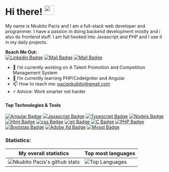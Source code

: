 # Hi there! <img src="https://raw.githubusercontent.com/MartinHeinz/MartinHeinz/master/wave.gif" width="30px">

My name is Nkubito Pacis and I am a full-stack web developer and programmer. I have a passion in doing backend development mostly and i also do frontend stuff. I am full hooked into Javascript and PHP and I use it in my daily projects.

**Reach Me Out:<br>**
[![Linkedin Badge](https://img.shields.io/badge/-Pacis_Nkubito-0e76a8?style=flat&labelColor=0e76a8&logo=linkedin&logoColor=white)](https://www.linkedin.com/in/pacis-nkubito-986001201) [![Mail Badge](https://img.shields.io/badge/-@stellan_011-e84393?style=flat&labelColor=e84393&logo=instagram&logoColor=white)](https://www.instagram.com/stellan_011/) [![Mail Badge](https://img.shields.io/badge/-PacisNkubito-c0392b?style=flat&labelColor=c0392b&logo=gmail&logoColor=white)](mailto:pacisnkubito@gmail.com)

- 🔭 I’m currently working on A Talent Promotion and Competition Management System
- 🌱 I’m currently learning PHP/CodeIgniter and Angular
- 📫 How to reach me: pacisnkubito@gmail.com
- ⚡ Advice: Work smarter not harder

#### Top Technologies & Tools

[![Angular Badge](https://img.shields.io/badge/angular-%23DD0031.svg?style=for-the-badge&logo=angular&logoColor=white)](#) [![Javascript Badge](https://img.shields.io/badge/-Javascript-F0DB4F?style=for-the-badge&labelColor=black&logo=javascript&logoColor=F0DB4F)](#) [![Typescript Badge](https://img.shields.io/badge/-Typescript-007acc?style=for-the-badge&labelColor=black&logo=typescript&logoColor=007acc)](#) [![Nodejs Badge](https://img.shields.io/badge/-linux-3C873A?style=for-the-badge&labelColor=black&logo=node.js&logoColor=3C873A)](#) [![Html Badge](https://img.shields.io/badge/html%20-%23E34F26.svg?&style=for-the-badge&labelColor=black&logo=html5&logoColor=white)](#) [![css Badge](https://img.shields.io/badge/css%20-%231572B6.svg?&style=for-the-badge&labelColor=black&logo=css3&logoColor=white)](#) [![git Badge](https://img.shields.io/badge/git%20-%23F05032.svg?&style=for-the-badge&labelColor=black&logo=git&logoColor=white)](#) [![C Badge](https://img.shields.io/badge/c-%2300599C.svg?style=for-the-badge&logo=c&logoColor=white)](#) [![PHP Badge](https://img.shields.io/badge/php-%23777BB4.svg?style=for-the-badge&logo=php&logoColor=white)](#) [![Bootstap Badge](https://img.shields.io/badge/bootstrap-%23563D7C.svg?style=for-the-badge&logo=bootstrap&logoColor=white)](#) [![Adobe Xd Badge](https://img.shields.io/badge/adobexd-%23FF26BE.svg?style=for-the-badge&logo=adobexd&logoColor=white)](#)  [![Mysql Badge](https://img.shields.io/badge/mysql-%2300f.svg?style=for-the-badge&logo=mysql&logoColor=white)](#)


### Statistics:
|My overall statistics|Top most languages |
|------------------|-------------|
|![Nkubito Pacis's github stats](https://github-readme-stats.vercel.app/api?username=N-pacis&show_icons=true&hide_border=true&count_private=true&theme=tokyonight)|![Top Languages](https://github-readme-stats.vercel.app/api/top-langs/?username=N-pacis&langs_count=10&count_private=true&hide_border=true&theme=tokyonight&layout=compact)|
